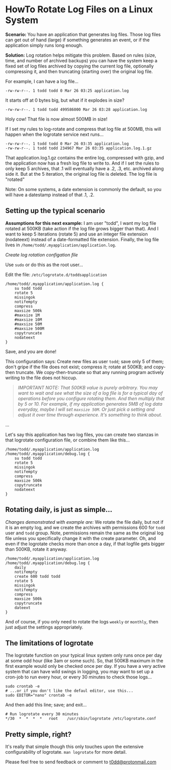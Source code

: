 # HowTo Rotate Log Files on a Linux System

**Scenario:** You have an application that generates log files. Those log files
can get out of hand (large) if something generates an event, or if the
application simply runs long enough.

**Solution:** Log rotation helps mitigate this problem. Based on rules (size,
time, and number of archived backups) you can have the system keep a fixed set
of log files archived by copying the current log file, optionally compressing
it, and then truncating (starting over) the original log file.

For example, I can have a log file...

```
-rw-rw-r--. 1 todd todd 0 Mar 26 03:25 application.log
```

It starts off at 0 bytes big, but what if it explodes in size?

```
-rw-rw-r--. 1 todd todd 499586000 Mar 26 03:28 application.log
```

Holy cow! That file is now almost 500MB in size!

If I set my rules to log-rotate and compress that log file at 500MB, this will
happen when the logrotate service next runs...

```
-rw-rw-r--. 1 todd todd 0 Mar 26 03:35 application.log
-rw-rw-r--. 1 todd todd 234967 Mar 26 03:35 application.log.1.gz
```

That application.log.1.gz contains the entire log, compressed with gzip, and
the application now has a fresh log file to write to. And if I set the rules
to only keep 5 archives, that .1 will eventually have a .2, .3, etc. archived
along side it. But at the 5 iteration, the original log file is deleted. The
log file is "rotated"

Note: On some systems, a date extension is commonly the default, so you will
have a datestamp instead of that .1, .2.

## Setting up the typical scenario

**Assumptions for this next example:** I am user "todd", I want my log file
rotated at 500KB (take action if the log file grows bigger than that). And I
want to keep 5 iterations (rotate 5) and use an integer file extension
(nodateext) instead of a date-formatted file extension. Finally, the log file
lives in `/home/todd/.myapplication/application.log`.

*Create log rotation configation file*

Use `sudo` or do this as the root user...

Edit the file: `/etc/logrotate.d/toddsapplication`

```
/home/todd/.myapplication/application.log {
    su todd todd
    rotate 5
    missingok
    notifempty
    compress
    maxsize 500k
    #maxsize 1M
    #maxsize 10M
    #maxsize 50M
    #maxsize 500M
    copytruncate
    nodateext
}
```

Save, and you are done!

This configuration says: Create new files as user `todd`; save only 5 of them;
don't gripe if the file does not exist; compress it; rotate at 500KB; and
copy-then truncate.  We copy-then-truncate so that any running program actively
writing to the file does not hiccup.

> _IMPORTANT NOTE: That 500KB value is purely arbitrary. You may want to wait
> and see what the size of a log file is for a typical day of operations before
> you configure rotating them. And then multiply that by 5 or 10. For example,
> if my application generates 5MB of log data everyday, maybe I will set
> `maxsize 50M`. Or just pick a setting and adjust it over time through
> experience. It's something to think about._

...

Let's say this application has two log files, you can create two stanzas in
that logrotate configuration file, or combine them like this...

```
/home/todd/.myapplication/application.log /home/todd/.myapplication/debug.log {
    su todd todd
    rotate 5
    missingok
    notifempty
    compress
    maxsize 500k
    copytruncate
    nodateext
}
```

## Rotating daily, is just as simple...

*Changes demonstrated with example are:* We rotate the file daily, but not if
it is an empty log, and we create the archives with permissions 600 for `todd`
user and `todd` group. Note, permissions remain the same as the original log
file unless you specifically change it with the create parameter. Oh, and even
if the logrotate checks more than once a day, if that logfile gets bigger than
500KB, rotate it anyway.

```
/home/todd/.myapplication/application.log /home/todd/.myapplication/debug.log {
    daily
    notifempty
    create 600 todd todd
    rotate 5
    missingok
    notifempty
    compress
    maxsize 500k
    copytruncate
    dateext
}
```

And of course, if you only need to rotate the logs `weekly` or `monthly`, then
just adjust the settings appropriately.

## The limitations of logrotate

The logrotate function on your typical linux system only runs once per day at
some odd hour (like 3am or some such). So, that 500KB maximum in the first
example would only be checked once per day. If you have a very active system
that can have wild swings in logging, you may want to set up a cron-job to run
every hour, or every 30 minutes to check those logs...

```
sudo crontab -e
# ...or if you don't like the defaul editor, use this...
sudo EDITOR="nano" crontab -e
```

And then add this line; save; and exit...

```
# Run logrotate every 30 minutes
*/30  *  *  *  *   root    /usr/sbin/logrotate /etc/logrotate.conf
```


## Pretty simple, right? 

It's really that simple though this only touches upon the extensive
configurability of logrotate. `man logrotate` for more detail.

Please feel free to send feedback or comment to <t0dd@protonmail.com>

